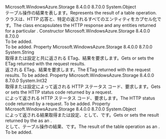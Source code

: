 <Type Name="TableResult" FullName="Microsoft.WindowsAzure.Storage.Table.TableResult">
  <TypeSignature Language="C#" Value="public sealed class TableResult" />
  <TypeSignature Language="ILAsm" Value=".class public auto ansi sealed beforefieldinit TableResult extends System.Object" />
  <TypeSignature Language="DocId" Value="T:Microsoft.WindowsAzure.Storage.Table.TableResult" />
  <TypeSignature Language="VB.NET" Value="Public NotInheritable Class TableResult" />
  <TypeSignature Language="F#" Value="type TableResult = class" />
  <AssemblyInfo>
    <AssemblyName>Microsoft.WindowsAzure.Storage</AssemblyName>
    <AssemblyVersion>8.4.0.0</AssemblyVersion>
    <AssemblyVersion>8.7.0.0</AssemblyVersion>
  </AssemblyInfo>
  <Base>
    <BaseTypeName>System.Object</BaseTypeName>
  </Base>
  <Interfaces />
  <Docs>
    <summary>
            <span data-ttu-id="d8048-101">テーブル操作の結果を表します。</span><span class="sxs-lookup"><span data-stu-id="d8048-101">Represents the result of a table operation.</span></span>
            </summary>
    <remarks><span data-ttu-id="d8048-102"><see cref="T:Microsoft.WindowsAzure.Storage.Table.TableResult" />クラスは、HTTP 応答と、特定の返されるすべてのエンティティをカプセル化<see cref="T:Microsoft.WindowsAzure.Storage.Table.TableOperation" />です。</span><span class="sxs-lookup"><span data-stu-id="d8048-102">The <see cref="T:Microsoft.WindowsAzure.Storage.Table.TableResult" /> class encapsulates the HTTP response and any entities returned for a particular <see cref="T:Microsoft.WindowsAzure.Storage.Table.TableOperation" />.</span></span></remarks>
  </Docs>
  <Members>
    <Member MemberName=".ctor">
      <MemberSignature Language="C#" Value="public TableResult ();" />
      <MemberSignature Language="ILAsm" Value=".method public hidebysig specialname rtspecialname instance void .ctor() cil managed" />
      <MemberSignature Language="DocId" Value="M:Microsoft.WindowsAzure.Storage.Table.TableResult.#ctor" />
      <MemberSignature Language="VB.NET" Value="Public Sub New ()" />
      <MemberType>Constructor</MemberType>
      <AssemblyInfo>
        <AssemblyName>Microsoft.WindowsAzure.Storage</AssemblyName>
        <AssemblyVersion>8.4.0.0</AssemblyVersion>
        <AssemblyVersion>8.7.0.0</AssemblyVersion>
      </AssemblyInfo>
      <Parameters />
      <Docs>
        <summary>To be added.</summary>
        <remarks>To be added.</remarks>
      </Docs>
    </Member>
    <Member MemberName="Etag">
      <MemberSignature Language="C#" Value="public string Etag { get; set; }" />
      <MemberSignature Language="ILAsm" Value=".property instance string Etag" />
      <MemberSignature Language="DocId" Value="P:Microsoft.WindowsAzure.Storage.Table.TableResult.Etag" />
      <MemberSignature Language="VB.NET" Value="Public Property Etag As String" />
      <MemberSignature Language="F#" Value="member this.Etag : string with get, set" Usage="Microsoft.WindowsAzure.Storage.Table.TableResult.Etag" />
      <MemberType>Property</MemberType>
      <AssemblyInfo>
        <AssemblyName>Microsoft.WindowsAzure.Storage</AssemblyName>
        <AssemblyVersion>8.4.0.0</AssemblyVersion>
        <AssemblyVersion>8.7.0.0</AssemblyVersion>
      </AssemblyInfo>
      <ReturnValue>
        <ReturnType>System.String</ReturnType>
      </ReturnValue>
      <Docs>
        <summary>
            <span data-ttu-id="d8048-103">取得または設定と共に返される ETag、<see cref="T:Microsoft.WindowsAzure.Storage.Table.TableOperation" />結果を要求します。</span><span class="sxs-lookup"><span data-stu-id="d8048-103">Gets or sets the ETag returned with the <see cref="T:Microsoft.WindowsAzure.Storage.Table.TableOperation" /> request results.</span></span>
            </summary>
        <value><span data-ttu-id="d8048-104">返される ETag、<see cref="T:Microsoft.WindowsAzure.Storage.Table.TableOperation" />結果を要求します。</span><span class="sxs-lookup"><span data-stu-id="d8048-104">The ETag returned with the <see cref="T:Microsoft.WindowsAzure.Storage.Table.TableOperation" /> request results.</span></span></value>
        <remarks>To be added.</remarks>
      </Docs>
    </Member>
    <Member MemberName="HttpStatusCode">
      <MemberSignature Language="C#" Value="public int HttpStatusCode { get; set; }" />
      <MemberSignature Language="ILAsm" Value=".property instance int32 HttpStatusCode" />
      <MemberSignature Language="DocId" Value="P:Microsoft.WindowsAzure.Storage.Table.TableResult.HttpStatusCode" />
      <MemberSignature Language="VB.NET" Value="Public Property HttpStatusCode As Integer" />
      <MemberSignature Language="F#" Value="member this.HttpStatusCode : int with get, set" Usage="Microsoft.WindowsAzure.Storage.Table.TableResult.HttpStatusCode" />
      <MemberType>Property</MemberType>
      <AssemblyInfo>
        <AssemblyName>Microsoft.WindowsAzure.Storage</AssemblyName>
        <AssemblyVersion>8.4.0.0</AssemblyVersion>
        <AssemblyVersion>8.7.0.0</AssemblyVersion>
      </AssemblyInfo>
      <ReturnValue>
        <ReturnType>System.Int32</ReturnType>
      </ReturnValue>
      <Docs>
        <summary>
            <span data-ttu-id="d8048-105">取得または設定によって返される HTTP ステータス コード、<see cref="T:Microsoft.WindowsAzure.Storage.Table.TableOperation" />要求します。</span><span class="sxs-lookup"><span data-stu-id="d8048-105">Gets or sets the HTTP status code returned by a <see cref="T:Microsoft.WindowsAzure.Storage.Table.TableOperation" /> request.</span></span>
            </summary>
        <value><span data-ttu-id="d8048-106">によって返される HTTP ステータス コード、<see cref="T:Microsoft.WindowsAzure.Storage.Table.TableOperation" />要求します。</span><span class="sxs-lookup"><span data-stu-id="d8048-106">The HTTP status code returned by a <see cref="T:Microsoft.WindowsAzure.Storage.Table.TableOperation" /> request.</span></span></value>
        <remarks>To be added.</remarks>
      </Docs>
    </Member>
    <Member MemberName="Result">
      <MemberSignature Language="C#" Value="public object Result { get; set; }" />
      <MemberSignature Language="ILAsm" Value=".property instance object Result" />
      <MemberSignature Language="DocId" Value="P:Microsoft.WindowsAzure.Storage.Table.TableResult.Result" />
      <MemberSignature Language="VB.NET" Value="Public Property Result As Object" />
      <MemberSignature Language="F#" Value="member this.Result : obj with get, set" Usage="Microsoft.WindowsAzure.Storage.Table.TableResult.Result" />
      <MemberType>Property</MemberType>
      <AssemblyInfo>
        <AssemblyName>Microsoft.WindowsAzure.Storage</AssemblyName>
        <AssemblyVersion>8.4.0.0</AssemblyVersion>
        <AssemblyVersion>8.7.0.0</AssemblyVersion>
      </AssemblyInfo>
      <ReturnValue>
        <ReturnType>System.Object</ReturnType>
      </ReturnValue>
      <Docs>
        <summary>
            <span data-ttu-id="d8048-107">によって返される結果取得または設定、<see cref="T:Microsoft.WindowsAzure.Storage.Table.TableOperation" />として、<see cref="T:System.Object" />です。</span><span class="sxs-lookup"><span data-stu-id="d8048-107">Gets or sets the result returned by the <see cref="T:Microsoft.WindowsAzure.Storage.Table.TableOperation" /> as an <see cref="T:System.Object" />.</span></span>
            </summary>
        <value><span data-ttu-id="d8048-108">として、テーブル操作の結果、<see cref="T:System.Object" />です。</span><span class="sxs-lookup"><span data-stu-id="d8048-108">The result of the table operation as an <see cref="T:System.Object" />.</span></span></value>
        <remarks>To be added.</remarks>
      </Docs>
    </Member>
  </Members>
</Type>